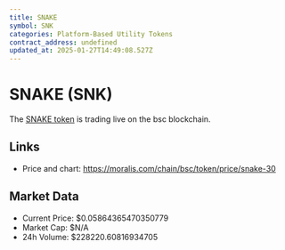 ```yaml
---
title: SNAKE
symbol: SNK
categories: Platform-Based Utility Tokens
contract_address: undefined
updated_at: 2025-01-27T14:49:08.527Z
---
```


# SNAKE (SNK)
The [SNAKE token](https://moralis.com/chain/bsc/token/price/snake-30) is trading live on the bsc blockchain.

## Links
- Price and chart: https://moralis.com/chain/bsc/token/price/snake-30

## Market Data
- Current Price: $0.05864365470350779
- Market Cap: $N/A
- 24h Volume: $228220.60816934705

